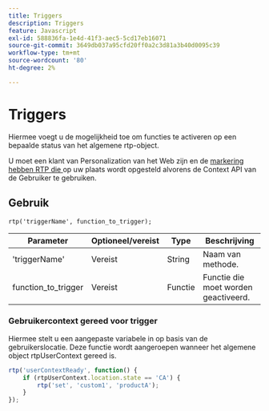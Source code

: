 ```yaml
---
title: Triggers
description: Triggers
feature: Javascript
exl-id: 588836fa-1e4d-41f3-aec5-5cd17eb16071
source-git-commit: 3649db037a95cfd20ff0a2c3d81a3b40d0095c39
workflow-type: tm+mt
source-wordcount: '80'
ht-degree: 2%

---
```


# Triggers

Hiermee voegt u de mogelijkheid toe om functies te activeren op een bepaalde status van het algemene rtp-object.

U moet een klant van Personalization van het Web zijn en de [ markering hebben RTP die ](https://experienceleague.adobe.com/nl/docs/marketo/using/product-docs/web-personalization/rtp-tag-implementation/deploy-the-rtp-javascript) op uw plaats wordt opgesteld alvorens de Context API van de Gebruiker te gebruiken.

## Gebruik

`rtp('triggerName', function_to_trigger);`

| Parameter | Optioneel/vereist | Type | Beschrijving |
|---------------------|-------------------|----------|----------------------|
| &#39;triggerName&#39; | Vereist | String | Naam van methode. |
| function_to_trigger | Vereist | Functie | Functie die moet worden geactiveerd. |

### Gebruikercontext gereed voor trigger

Hiermee stelt u een aangepaste variabele in op basis van de gebruikerslocatie. Deze functie wordt aangeroepen wanneer het algemene object rtpUserContext gereed is.

```javascript
rtp('userContextReady', function() {
    if (rtpUserContext.location.state == 'CA') {
        rtp('set', 'custom1', 'productA');
    }
});
```
